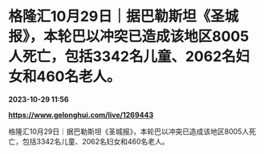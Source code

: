 # 格隆汇10月29日｜据巴勒斯坦《圣城报》，本轮巴以冲突已造成该地区8005人死亡，包括3342名儿童、2062名妇女和460名老人。

**2023-10-29 11:56**

**https://www.gelonghui.com/live/1269443**

格隆汇10月29日｜据巴勒斯坦《圣城报》，本轮巴以冲突已造成该地区8005人死亡，包括3342名儿童、2062名妇女和460名老人。